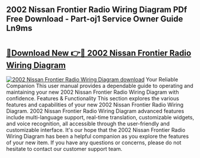 ## 2002 Nissan Frontier Radio Wiring Diagram PDf Free Download - Part-oj1 Service Owner Guide Ln9ms

# <h2><a href="http://dflo9o.blite.top/?on=2002+Nissan+Frontier+Radio+Wiring+Diagram">🔗Download New 👉🔴 2002 Nissan Frontier Radio Wiring Diagram</a></h2>

[![2002 Nissan Frontier Radio Wiring Diagram download](https://i.imgur.com/lujVjoI.png)](http://dflo9o.blite.top/?on=2002+Nissan+Frontier+Radio+Wiring+Diagram)
Your Reliable Companion This user manual provides a dependable guide to operating and maintaining your new 2002 Nissan Frontier Radio Wiring Diagram with confidence. Features & Functionality This section explores the various features and capabilities of your new 2002 Nissan Frontier Radio Wiring Diagram. 2002 Nissan Frontier Radio Wiring Diagram advanced features include multi-language support, real-time translation, customizable widgets, and voice recognition, all accessible through the user-friendly and customizable interface. It's our hope that the 2002 Nissan Frontier Radio Wiring Diagram has been a helpful companion as you explore the features of your new item. If you have any questions or concerns, please do not hesitate to contact our customer support team.
